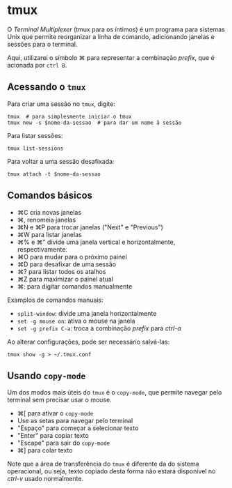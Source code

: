 tmux
====

O _Terminal Multiplexer_ (tmux para os íntimos) é um programa para sistemas Unix que permite reorganizar a linha de comando, adicionando janelas e sessões para o terminal.

Aqui, utilizarei o símbolo ⌘ para representar a combinação _prefix_, que é acionada por `ctrl B`.

Acessando o `tmux`
------------------

Para criar uma sessão no `tmux`, digite:

```
tmux  # para simplesmente iniciar o tmux
tmux new -s $nome-da-sessao  # para dar um nome ã sessão
```

Para listar sessões:

```
tmux list-sessions
```

Para voltar a uma sessão desafixada:

```
tmux attach -t $nome-da-sessao
```


Comandos básicos
----------------

- ⌘C cria novas janelas
- ⌘, renomeia janelas
- ⌘N e ⌘P para trocar janelas ("Next" e "Previous")
- ⌘W para listar janelas
- ⌘% e ⌘" divide uma janela vertical e horizontalmente, respectivamente.
- ⌘O para mudar para o próximo painel
- ⌘D para desafixar de uma sessão
- ⌘? para listar todos os atalhos
- ⌘Z para maximizar o painel atual
- ⌘: para digitar comandos manualmente

Examplos de comandos manuais:

- `split-window`: divide uma janela horizontalmente
- `set -g mouse on`: ativa o mouse na janela
- `set -g prefix C-a`: troca a combinação _prefix_ para _ctrl-a_

Ao alterar configurações, pode ser necessário salvá-las:

```
tmux show -g > ~/.tmux.conf
```

Usando `copy-mode`
------------------

Um dos modos mais úteis do `tmux` é o `copy-mode`, que permite navegar pelo terminal sem precisar usar o mouse.

- ⌘[ para ativar o `copy-mode`
- Use as setas para navegar pelo terminal
- "Espaço" para começar a selecionar texto
- "Enter" para copiar texto
- "Escape" para sair do `copy-mode`
- ⌘] para colar texto

Note que a área de transferência do `tmux` é diferente da do sistema operacional, ou seja, texto copiado desta forma não estará disponível no _ctrl-v_  usado normalmente.

